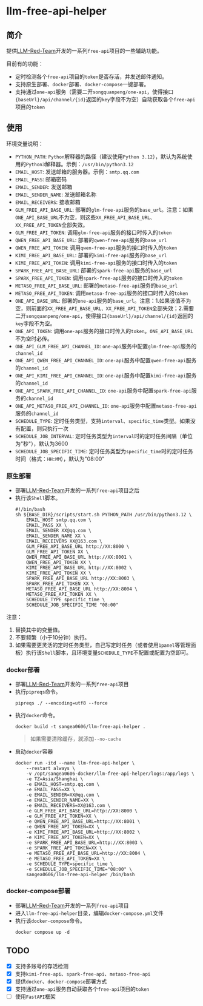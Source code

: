 # llm-free-api-helper
## 简介
提供[LLM-Red-Team](https://github.com/LLM-Red-Team)开发的一系列`free-api`项目的一些辅助功能。

目前有的功能：
- 定时检测各个`free-api`项目的`token`是否存活，并发送邮件通知。
- 支持原生部署、`docker`部署、`docker-compose`一键部署。
- 支持通过`one-api`服务（需要二开`songquanpeng/one-api`，使得接口`{baseUrl}/api/channel/{id}`返回的`key`字段不为空）自动获取各个`free-api`项目的`token`

## 使用
环境变量说明：
- `PYTHON_PATH`: `Python`解释器的路径（建议使用`Python 3.12`），默认为系统使用的`Python3`解释器。示例：`/usr/bin/python3.12`
- `EMAIL_HOST`: 发送邮箱的服务器。示例：`smtp.qq.com`
- `EMAIL_PASS`: 邮箱密码
- `EMAIL_SENDER`: 发送邮箱
- `EMAIL_SENDER_NAME`: 发送邮箱名称
- `EMAIL_RECEIVERS`: 接收邮箱
- `GLM_FREE_API_BASE_URL`: 部署的`glm-free-api`服务的`base_url`。注意：如果`ONE_API_BASE_URL`不为空，则这些`XX_FREE_API_BASE_URL、XX_FREE_API_TOKEN`全部失效。
- `GLM_FREE_API_TOKEN`: 调用`glm-free-api`服务的接口时传入的`token`
- `QWEN_FREE_API_BASE_URL`: 部署的`qwen-free-api`服务的`base_url`
- `QWEN_FREE_API_TOKEN`: 调用`qwen-free-api`服务的接口时传入的`token`
- `KIMI_FREE_API_BASE_URL`: 部署的`kimi-free-api`服务的`base_url`
- `KIMI_FREE_API_TOKEN`: 调用`kimi-free-api`服务的接口时传入的`token`
- `SPARK_FREE_API_BASE_URL`: 部署的`spark-free-api`服务的`base_url`
- `SPARK_FREE_API_TOKEN`: 调用`spark-free-api`服务的接口时传入的`token`
- `METASO_FREE_API_BASE_URL`: 部署的`metaso-free-api`服务的`base_url`
- `METASO_FREE_API_TOKEN`: 调用`metaso-free-api`服务的接口时传入的`token`
- `ONE_API_BASE_URL`: 部署的`one-api`服务的`base_url`。注意：1.如果该值不为空，则前面的`XX_FREE_API_BASE_URL、XX_FREE_API_TOKEN`全部失效；2.需要二开`songquanpeng/one-api`，使得接口`{baseUrl}/api/channel/{id}`返回的`key`字段不为空。
- `ONE_API_TOKEN`: 调用`one-api`服务的接口时传入的`token`。`ONE_API_BASE_URL`不为空时必传。
- `ONE_API_GLM_FREE_API_CHANNEL_ID`: `one-api`服务中配置`glm-free-api`服务的`channel_id`
- `ONE_API_QWEN_FREE_API_CHANNEL_ID`: `one-api`服务中配置`qwen-free-api`服务的`channel_id`
- `ONE_API_KIMI_FREE_API_CHANNEL_ID`: `one-api`服务中配置`kimi-free-api`服务的`channel_id`
- `ONE_API_SPARK_FREE_API_CHANNEL_ID`: `one-api`服务中配置`spark-free-api`服务的`channel_id`
- `ONE_API_METASO_FREE_API_CHANNEL_ID`: `one-api`服务中配置`metaso-free-api`服务的`channel_id`
- `SCHEDULE_TYPE`: 定时任务类型，支持`interval`、`specific_time`类型。如果没有配置，则只执行一次
- `SCHEDULE_JOB_INTERVAL`: 定时任务类型为`interval`时的定时任务间隔（单位为"秒"），默认为3600
- `SCHEDULE_JOB_SPECIFIC_TIME`: 定时任务类型为`specific_time`时的定时任务时间（格式：`HH:MM`），默认为"08:00"

### 原生部署
- 部署[LLM-Red-Team](https://github.com/LLM-Red-Team)开发的一系列`free-api`项目之后
- 执行该`Shell`脚本。
  ```shell
  #!/bin/bash
  sh ${BASE_DIR}/scripts/start.sh PYTHON_PATH /usr/bin/python3.12 \
      EMAIL_HOST smtp.qq.com \
      EMAIL_PASS XX \
      EMAIL_SENDER XX@qq.com \
      EMAIL_SENDER_NAME XX \
      EMAIL_RECEIVERS XX@163.com \
      GLM_FREE_API_BASE_URL http://XX:8000 \
      GLM_FREE_API_TOKEN XX \
      QWEN_FREE_API_BASE_URL http://XX:8001 \
      QWEN_FREE_API_TOKEN XX \
      KIMI_FREE_API_BASE_URL http://XX:8002 \
      KIMI_FREE_API_TOKEN XX \
      SPARK_FREE_API_BASE_URL http://XX:8003 \
      SPARK_FREE_API_TOKEN XX \
      METASO_FREE_API_BASE_URL http://XX:8004 \
      METASO_FREE_API_TOKEN XX \
      SCHEDULE_TYPE specific_time \
      SCHEDULE_JOB_SPECIFIC_TIME "08:00"
  ```

注意：
1. 替换其中的变量值。
2. 不要频繁（小于10分钟）执行。
3. 如果需要更灵活的定时任务类型，自己写定时任务（或者使用`1panel`等管理面板）执行该`Shell`脚本，且环境变量`SCHEDULE_TYPE`不配置或配置为空即可。

### docker部署
- 部署[LLM-Red-Team](https://github.com/LLM-Red-Team)开发的一系列`free-api`项目
- 执行`pipreqs`命令。
    ```shell
    pipreqs ./ --encoding=utf8 --force
    ```
- 执行`docker`命令。
    ```shell
    docker build -t sangea0606/llm-free-api-helper .
    ```
    > 如果需要清除缓存，就添加`--no-cache`
- 启动`docker`容器
    ```shell
    docker run -itd --name llm-free-api-helper \
        --restart always \
        -v /opt/sangea0606-docker/llm-free-api-helper/logs:/app/logs \
        -e TZ=Asia/Shanghai \
        -e EMAIL_HOST=smtp.qq.com \
        -e EMAIL_PASS=XX \
        -e EMAIL_SENDER=XX@qq.com \
        -e EMAIL_SENDER_NAME=XX \
        -e EMAIL_RECEIVERS=XX@163.com \
        -e GLM_FREE_API_BASE_URL=http://XX:8000 \
        -e GLM_FREE_API_TOKEN=XX \
        -e QWEN_FREE_API_BASE_URL=http://XX:8001 \
        -e QWEN_FREE_API_TOKEN=XX \
        -e KIMI_FREE_API_BASE_URL=http://XX:8002 \
        -e KIMI_FREE_API_TOKEN=XX \
        -e SPARK_FREE_API_BASE_URL=http://XX:8003 \
        -e SPARK_FREE_API_TOKEN=XX \
        -e METASO_FREE_API_BASE_URL=http://XX:8004 \
        -e METASO_FREE_API_TOKEN=XX \
        -e SCHEDULE_TYPE=specific_time \
        -e SCHEDULE_JOB_SPECIFIC_TIME="08:00" \
        sangea0606/llm-free-api-helper /bin/bash
    ```

### docker-compose部署
- 部署[LLM-Red-Team](https://github.com/LLM-Red-Team)开发的一系列`free-api`项目
- 进入`llm-free-api-helper`目录，编辑`docker-compose.yml`文件
- 执行该`docker-compose`命令。
  ```shell
  docker compose up -d
  ```

## TODO
- [x] 支持多账号的存活检测
- [x] 支持`kimi-free-api`、`spark-free-api`、`metaso-free-api`
- [x] 提供`docker`、`docker-compose`部署方式
- [x] 支持通过`one-api`服务自动获取各个`free-api`项目的`token`
- [ ] 使用`FastAPI`框架